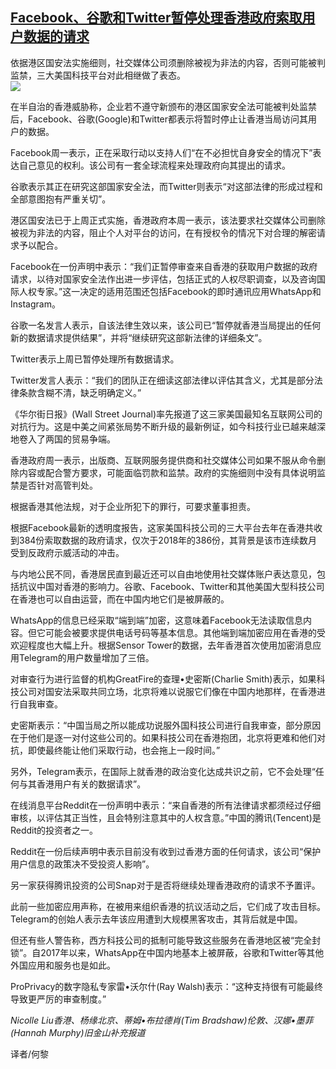 <!--1594111889000-->
[Facebook、谷歌和Twitter暂停处理香港政府索取用户数据的请求](https://cn.ft.com/story/001088439?full=y)
------

<div></div><div class="story-lead">依据港区国安法实施细则，社交媒体公司须删除被视为非法的内容，否则可能被判监禁，三大美国科技平台对此相继做了表态。</div><div class=" story-image image"><img src="https://thumbor.ftacademy.cn/unsafe/1340x754/https://thumbor.ftacademy.cn/unsafe/picture/5/000096965_piclink.jpg"></div><div class="story-body"><div id="story-body-container"><p>在半自治的香港威胁称，企业若不遵守新颁布的港区国家安全法可能被判处监禁后，Facebook、谷歌(Google)和Twitter都表示将暂时停止让香港当局访问其用户的数据。</p><p>Facebook周一表示，正在采取行动以支持人们“在不必担忧自身安全的情况下”表达自己意见的权利。该公司有一套全球流程来处理政府向其提出的请求。</p><p>谷歌表示其正在研究这部国家安全法，而Twitter则表示“对这部法律的形成过程和全部意图抱有严重关切”。</p><p>港区国安法已于上周正式实施，香港政府本周一表示，该法要求社交媒体公司删除被视为非法的内容，阻止个人对平台的访问，在有授权令的情况下对合理的解密请求予以配合。</p><div  data-o-ads-name="mpu-middle1" class="o-ads in-article-advert" data-o-ads-formats-default="false"  data-o-ads-formats-small="FtcMobileMpu"  data-o-ads-formats-medium="FtcMpu" data-o-ads-formats-large="FtcMpu" data-o-ads-formats-extra="FtcMpu" data-o-ads-targeting="cnpos=middle1;" data-cy='[{"devices":["PC","iPhoneWeb","AndroidWeb","iPhoneApp","AndroidApp"],"pattern":"MPU","position":"Middle1","container":"mpuInStory"}]'></div><p>Facebook在一份声明中表示：“我们正暂停审查来自香港的获取用户数据的政府请求，以待对国家安全法作出进一步评估，包括正式的人权尽职调查，以及咨询国际人权专家。”这一决定的适用范围还包括Facebook的即时通讯应用WhatsApp和Instagram。</p><p>谷歌一名发言人表示，自该法律生效以来，该公司已“暂停就香港当局提出的任何新的数据请求提供结果”，并将“继续研究这部新法律的详细条文”。</p><p>Twitter表示上周已暂停处理所有数据请求。</p><p>Twitter发言人表示：“我们的团队正在细读这部法律以评估其含义，尤其是部分法律条款含糊不清，缺乏明确定义。”</p><p>《华尔街日报》(Wall Street Journal)率先报道了这三家美国最知名互联网公司的对抗行为。这是中美之间紧张局势不断升级的最新例证，如今科技行业已越来越深地卷入了两国的贸易争端。</p><p>香港政府周一表示，出版商、互联网服务提供商和社交媒体公司如果不服从命令删除内容或配合警方要求，可能面临罚款和监禁。政府的实施细则中没有具体说明监禁是否针对高管判处。</p><div data-o-ads-name="mpu-middle2" class="o-ads in-article-advert" data-o-ads-formats-default="false"  data-o-ads-formats-small="FtcMobileMpu"  data-o-ads-formats-medium="false" data-o-ads-formats-large="false" data-o-ads-formats-extra="false" data-o-ads-targeting="cnpos=middle2;" data-cy='[{"devices":["iPhoneWeb","AndroidWeb","iPhoneApp","AndroidApp"],"pattern":"MPU","position":"Middle2","container":"mpuInStory"}]'></div><p>根据香港其他法规，对于企业所犯下的罪行，可要求董事担责。</p><p>根据Facebook最新的透明度报告，这家美国科技公司的三大平台去年在香港共收到384份索取数据的政府请求，仅次于2018年的386份，其背景是该市连续数月受到反政府示威活动的冲击。</p><p>与内地公民不同，香港居民直到最近还可以自由地使用社交媒体账户表达意见，包括抗议中国对香港的影响力。谷歌、Facebook、Twitter和其他美国大型科技公司在香港也可以自由运营，而在中国内地它们是被屏蔽的。</p><p>WhatsApp的信息已经采取“端到端”加密，这意味着Facebook无法读取信息内容。但它可能会被要求提供电话号码等基本信息。其他端到端加密应用在香港的受欢迎程度也大幅上升。根据Sensor Tower的数据，去年香港首次使用加密消息应用Telegram的用户数量增加了三倍。</p><p>对审查行为进行监督的机构GreatFire的查理•史密斯(Charlie Smith)表示，如果科技公司对国安法采取共同立场，北京将难以说服它们像在中国内地那样，在香港进行自我审查。</p><div data-o-ads-name="mpu-middle3" class="o-ads in-article-advert" data-o-ads-formats-default="false"  data-o-ads-formats-small="FtcMobileMpu"  data-o-ads-formats-medium="false" data-o-ads-formats-large="false" data-o-ads-formats-extra="false" data-o-ads-targeting="cnpos=middle3;" data-cy='[{"devices":["iPhoneWeb","AndroidWeb","iPhoneApp","AndroidApp"],"pattern":"MPU","position":"Middle3","container":"mpuInStory"}]'></div><p>史密斯表示：“中国当局之所以能成功说服外国科技公司进行自我审查，部分原因在于他们是逐一对付这些公司的。如果科技公司在香港抱团，北京将更难和他们对抗，即使最终能让他们采取行动，也会拖上一段时间。”</p><p>另外，Telegram表示，在国际上就香港的政治变化达成共识之前，它不会处理“任何与其香港用户有关的数据请求”。</p><p>在线消息平台Reddit在一份声明中表示：“来自香港的所有法律请求都须经过仔细审核，以评估其正当性，且会特别注意其中的人权含意。”中国的腾讯(Tencent)是Reddit的投资者之一。</p><p>Reddit在一份后续声明中表示目前没有收到过香港方面的任何请求，该公司“保护用户信息的政策决不受投资人影响”。</p><p>另一家获得腾讯投资的公司Snap对于是否将继续处理香港政府的请求不予置评。</p><div data-o-ads-name="mpu-middle4" class="o-ads in-article-advert" data-o-ads-formats-default="false"  data-o-ads-formats-small="FtcMobileMpu"  data-o-ads-formats-medium="false" data-o-ads-formats-large="false" data-o-ads-formats-extra="false" data-o-ads-targeting="cnpos=middle4;" data-cy='[{"devices":["iPhoneWeb","AndroidWeb","iPhoneApp","AndroidApp"],"pattern":"MPU","position":"Middle4","container":"mpuInStory"}]'></div><p>此前一些加密应用声称，在被用来组织香港的抗议活动之后，它们成了攻击目标。Telegram的创始人表示去年该应用遭到大规模黑客攻击，其背后就是中国。</p><p>但还有些人警告称，西方科技公司的抵制可能导致这些服务在香港地区被“完全封锁”。自2017年以来，WhatsApp在中国内地基本上被屏蔽，谷歌和Twitter等其他外国应用和服务也是如此。</p><p>ProPrivacy的数字隐私专家雷•沃尔什(Ray Walsh)表示：“这种支持很有可能最终导致更严厉的审查制度。”</p><p><i>Nicolle Liu香港、杨缘北京、蒂姆•布拉德肖(Tim Bradshaw)伦敦、汉娜•墨菲(Hannah Murphy)旧金山补充报道</i></p><p>译者/何黎</p></div><div class="clearfloat"></div></div>
